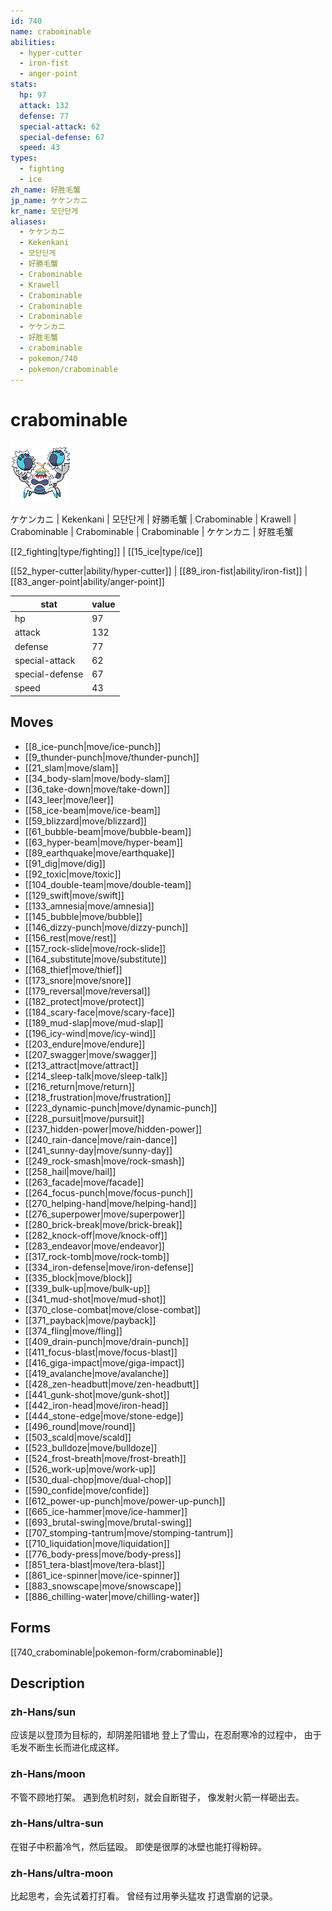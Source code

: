 ```yaml
---
id: 740
name: crabominable
abilities:
  - hyper-cutter
  - iron-fist
  - anger-point
stats:
  hp: 97
  attack: 132
  defense: 77
  special-attack: 62
  special-defense: 67
  speed: 43
types:
  - fighting
  - ice
zh_name: 好胜毛蟹
jp_name: ケケンカニ
kr_name: 모단단게
aliases:
  - ケケンカニ
  - Kekenkani
  - 모단단게
  - 好勝毛蟹
  - Crabominable
  - Krawell
  - Crabominable
  - Crabominable
  - Crabominable
  - ケケンカニ
  - 好胜毛蟹
  - crabominable
  - pokemon/740
  - pokemon/crabominable
---
```

# crabominable

![](https://raw.githubusercontent.com/PokeAPI/sprites/master/sprites/pokemon/740.png)

ケケンカニ | Kekenkani | 모단단게 | 好勝毛蟹 | Crabominable | Krawell | Crabominable | Crabominable | Crabominable | ケケンカニ | 好胜毛蟹

[[2_fighting|type/fighting]] | [[15_ice|type/ice]]

[[52_hyper-cutter|ability/hyper-cutter]] | [[89_iron-fist|ability/iron-fist]] | [[83_anger-point|ability/anger-point]]

|stat|value|
|---|---|
|hp|97|
|attack|132|
|defense|77|
|special-attack|62|
|special-defense|67|
|speed|43|


## Moves

- [[8_ice-punch|move/ice-punch]]
- [[9_thunder-punch|move/thunder-punch]]
- [[21_slam|move/slam]]
- [[34_body-slam|move/body-slam]]
- [[36_take-down|move/take-down]]
- [[43_leer|move/leer]]
- [[58_ice-beam|move/ice-beam]]
- [[59_blizzard|move/blizzard]]
- [[61_bubble-beam|move/bubble-beam]]
- [[63_hyper-beam|move/hyper-beam]]
- [[89_earthquake|move/earthquake]]
- [[91_dig|move/dig]]
- [[92_toxic|move/toxic]]
- [[104_double-team|move/double-team]]
- [[129_swift|move/swift]]
- [[133_amnesia|move/amnesia]]
- [[145_bubble|move/bubble]]
- [[146_dizzy-punch|move/dizzy-punch]]
- [[156_rest|move/rest]]
- [[157_rock-slide|move/rock-slide]]
- [[164_substitute|move/substitute]]
- [[168_thief|move/thief]]
- [[173_snore|move/snore]]
- [[179_reversal|move/reversal]]
- [[182_protect|move/protect]]
- [[184_scary-face|move/scary-face]]
- [[189_mud-slap|move/mud-slap]]
- [[196_icy-wind|move/icy-wind]]
- [[203_endure|move/endure]]
- [[207_swagger|move/swagger]]
- [[213_attract|move/attract]]
- [[214_sleep-talk|move/sleep-talk]]
- [[216_return|move/return]]
- [[218_frustration|move/frustration]]
- [[223_dynamic-punch|move/dynamic-punch]]
- [[228_pursuit|move/pursuit]]
- [[237_hidden-power|move/hidden-power]]
- [[240_rain-dance|move/rain-dance]]
- [[241_sunny-day|move/sunny-day]]
- [[249_rock-smash|move/rock-smash]]
- [[258_hail|move/hail]]
- [[263_facade|move/facade]]
- [[264_focus-punch|move/focus-punch]]
- [[270_helping-hand|move/helping-hand]]
- [[276_superpower|move/superpower]]
- [[280_brick-break|move/brick-break]]
- [[282_knock-off|move/knock-off]]
- [[283_endeavor|move/endeavor]]
- [[317_rock-tomb|move/rock-tomb]]
- [[334_iron-defense|move/iron-defense]]
- [[335_block|move/block]]
- [[339_bulk-up|move/bulk-up]]
- [[341_mud-shot|move/mud-shot]]
- [[370_close-combat|move/close-combat]]
- [[371_payback|move/payback]]
- [[374_fling|move/fling]]
- [[409_drain-punch|move/drain-punch]]
- [[411_focus-blast|move/focus-blast]]
- [[416_giga-impact|move/giga-impact]]
- [[419_avalanche|move/avalanche]]
- [[428_zen-headbutt|move/zen-headbutt]]
- [[441_gunk-shot|move/gunk-shot]]
- [[442_iron-head|move/iron-head]]
- [[444_stone-edge|move/stone-edge]]
- [[496_round|move/round]]
- [[503_scald|move/scald]]
- [[523_bulldoze|move/bulldoze]]
- [[524_frost-breath|move/frost-breath]]
- [[526_work-up|move/work-up]]
- [[530_dual-chop|move/dual-chop]]
- [[590_confide|move/confide]]
- [[612_power-up-punch|move/power-up-punch]]
- [[665_ice-hammer|move/ice-hammer]]
- [[693_brutal-swing|move/brutal-swing]]
- [[707_stomping-tantrum|move/stomping-tantrum]]
- [[710_liquidation|move/liquidation]]
- [[776_body-press|move/body-press]]
- [[851_tera-blast|move/tera-blast]]
- [[861_ice-spinner|move/ice-spinner]]
- [[883_snowscape|move/snowscape]]
- [[886_chilling-water|move/chilling-water]]

## Forms



[[740_crabominable|pokemon-form/crabominable]]

## Description

### zh-Hans/sun

应该是以登顶为目标的，却阴差阳错地
登上了雪山，在忍耐寒冷的过程中，
由于毛发不断生长而进化成这样。

### zh-Hans/moon

不管不顾地打架。
遇到危机时刻，就会自断钳子，
像发射火箭一样砸出去。

### zh-Hans/ultra-sun

在钳子中积蓄冷气，然后猛殴。
即使是很厚的冰壁也能打得粉碎。

### zh-Hans/ultra-moon

比起思考，会先试着打打看。
曾经有过用拳头猛攻
打退雪崩的记录。

